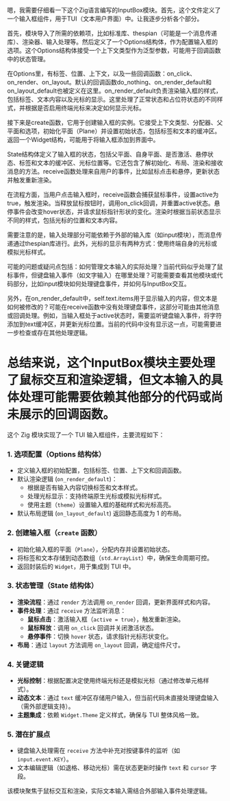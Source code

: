 嗯，我需要仔细看一下这个Zig语言编写的InputBox模块。首先，这个文件定义了一个输入框组件，用于TUI（文本用户界面）中。让我逐步分析各个部分。

首先，模块导入了所需的依赖项，比如标准库、thespian（可能是一个消息传递库）、渲染器、输入处理等。然后定义了一个Options结构体，作为配置输入框的选项。这个Options结构体接受一个上下文类型作为泛型参数，可能用于回调函数中的状态管理。

在Options里，有标签、位置、上下文，以及一些回调函数：on_click、on_render、on_layout。默认的回调函数do_nothing、on_render_default和on_layout_default也被定义在这里。on_render_default负责渲染输入框的样式，包括标签、文本内容以及光标的显示。这里处理了正常状态和占位符状态的不同样式，并根据是否启用终端光标来决定如何显示光标。

接下来是create函数，它用于创建输入框的实例。它接受上下文类型、分配器、父平面和选项，初始化平面（Plane）并设置初始状态，包括标签和文本的缓冲区。返回一个Widget结构，可能用于将输入框添加到界面中。

State结构体定义了输入框的状态，包括父平面、自身平面、是否激活、悬停状态、标签和文本的缓冲区、光标位置等。它还包含了解初始化、布局、渲染和接收消息的方法。receive函数处理来自用户的事件，比如鼠标点击和悬停，更新状态并触发重新渲染。

在流程方面，当用户点击输入框时，receive函数会捕获鼠标事件，设置active为true，触发渲染。当释放鼠标按钮时，调用on_click回调，并重置active状态。悬停事件会改变hover状态，并请求鼠标指针形状的变化。渲染时根据当前状态显示不同的样式，包括光标的位置和文本内容。

需要注意的是，输入处理部分可能依赖于外部的输入库（如input模块），而消息传递通过thespian库进行。此外，光标的显示有两种方式：使用终端自身的光标或模拟光标样式。

可能的问题或疑问点包括：如何管理文本输入的实际处理？当前代码似乎处理了鼠标事件，但键盘输入事件（如文字输入）在哪里处理？可能需要查看其他模块或代码部分，比如input模块如何处理键盘事件，并如何与InputBox交互。

另外，在on_render_default中，self.text.items用于显示输入的内容，但文本是如何被修改的？可能在receive函数中没有处理键盘事件，这部分可能由其他消息或回调处理。例如，当输入框处于active状态时，需要监听键盘输入事件，将字符添加到text缓冲区，并更新光标位置。当前的代码中没有显示这一点，可能需要进一步检查或存在其他处理逻辑。

总结来说，这个InputBox模块主要处理了鼠标交互和渲染逻辑，但文本输入的具体处理可能需要依赖其他部分的代码或尚未展示的回调函数。
================================================
这个 Zig 模块实现了一个 TUI 输入框组件，主要流程如下：

### 1. **选项配置（Options 结构体）**
- 定义输入框的初始配置，包括标签、位置、上下文和回调函数。
- 默认渲染逻辑 (`on_render_default`)：
  - 根据是否有输入内容切换标签和文本样式。
  - 处理光标显示：支持终端原生光标或模拟光标样式。
  - 使用主题（`theme`）设置输入框的基础样式和光标高亮。
- 默认布局逻辑 (`on_layout_default`) 返回静态高度为 1 的布局。

### 2. **创建输入框（`create` 函数）**
- 初始化输入框的平面（`Plane`），分配内存并设置初始状态。
- 将标签和文本存储到动态数组（`std.ArrayList`）中，确保生命周期可控。
- 返回封装后的 `Widget`，用于集成到 TUI 中。

### 3. **状态管理（State 结构体）**
- **渲染流程**：通过 `render` 方法调用 `on_render` 回调，更新界面样式和内容。
- **事件处理**：通过 `receive` 方法监听消息：
  - **鼠标点击**：激活输入框（`active = true`），触发重新渲染。
  - **鼠标释放**：调用 `on_click` 回调并关闭激活状态。
  - **悬停事件**：切换 `hover` 状态，请求指针光标形状变化。
- **布局**：通过 `layout` 方法调用 `on_layout` 回调，确定组件尺寸。

### 4. **关键逻辑**
- **光标控制**：根据配置决定使用终端光标还是模拟光标（通过修改单元格样式）。
- **动态文本**：通过 `text` 缓冲区存储用户输入，但当前代码未直接处理键盘输入（需外部逻辑支持）。
- **主题集成**：依赖 `Widget.Theme` 定义样式，确保与 TUI 整体风格一致。

### 5. **潜在扩展点**
- 键盘输入处理需在 `receive` 方法中补充对按键事件的监听（如 `input.event.KEY`）。
- 文本编辑逻辑（如退格、移动光标）需在状态更新时操作 `text` 和 `cursor` 字段。

该模块聚焦于鼠标交互和渲染，实际文本输入需结合外部输入事件处理逻辑。
